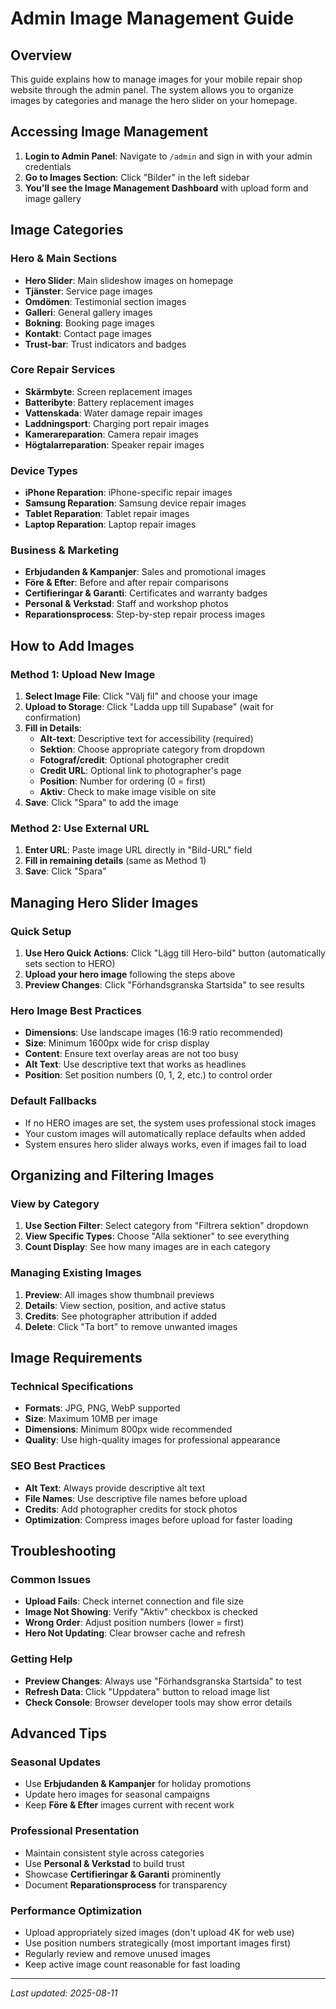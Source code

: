 # Admin Image Management Guide

## Overview
This guide explains how to manage images for your mobile repair shop website through the admin panel. The system allows you to organize images by categories and manage the hero slider on your homepage.

## Accessing Image Management

1. **Login to Admin Panel**: Navigate to `/admin` and sign in with your admin credentials
2. **Go to Images Section**: Click "Bilder" in the left sidebar
3. **You'll see the Image Management Dashboard** with upload form and image gallery

## Image Categories

### Hero & Main Sections
- **Hero Slider**: Main slideshow images on homepage
- **Tjänster**: Service page images
- **Omdömen**: Testimonial section images
- **Galleri**: General gallery images
- **Bokning**: Booking page images
- **Kontakt**: Contact page images
- **Trust-bar**: Trust indicators and badges

### Core Repair Services
- **Skärmbyte**: Screen replacement images
- **Batteribyte**: Battery replacement images
- **Vattenskada**: Water damage repair images
- **Laddningsport**: Charging port repair images
- **Kamerareparation**: Camera repair images
- **Högtalarreparation**: Speaker repair images

### Device Types
- **iPhone Reparation**: iPhone-specific repair images
- **Samsung Reparation**: Samsung device repair images
- **Tablet Reparation**: Tablet repair images
- **Laptop Reparation**: Laptop repair images

### Business & Marketing
- **Erbjudanden & Kampanjer**: Sales and promotional images
- **Före & Efter**: Before and after repair comparisons
- **Certifieringar & Garanti**: Certificates and warranty badges
- **Personal & Verkstad**: Staff and workshop photos
- **Reparationsprocess**: Step-by-step repair process images

## How to Add Images

### Method 1: Upload New Image
1. **Select Image File**: Click "Välj fil" and choose your image
2. **Upload to Storage**: Click "Ladda upp till Supabase" (wait for confirmation)
3. **Fill in Details**:
   - **Alt-text**: Descriptive text for accessibility (required)
   - **Sektion**: Choose appropriate category from dropdown
   - **Fotograf/credit**: Optional photographer credit
   - **Credit URL**: Optional link to photographer's page
   - **Position**: Number for ordering (0 = first)
   - **Aktiv**: Check to make image visible on site
4. **Save**: Click "Spara" to add the image

### Method 2: Use External URL
1. **Enter URL**: Paste image URL directly in "Bild-URL" field
2. **Fill in remaining details** (same as Method 1)
3. **Save**: Click "Spara"

## Managing Hero Slider Images

### Quick Setup
1. **Use Hero Quick Actions**: Click "Lägg till Hero-bild" button (automatically sets section to HERO)
2. **Upload your hero image** following the steps above
3. **Preview Changes**: Click "Förhandsgranska Startsida" to see results

### Hero Image Best Practices
- **Dimensions**: Use landscape images (16:9 ratio recommended)
- **Size**: Minimum 1600px wide for crisp display
- **Content**: Ensure text overlay areas are not too busy
- **Alt Text**: Use descriptive text that works as headlines
- **Position**: Set position numbers (0, 1, 2, etc.) to control order

### Default Fallbacks
- If no HERO images are set, the system uses professional stock images
- Your custom images will automatically replace defaults when added
- System ensures hero slider always works, even if images fail to load

## Organizing and Filtering Images

### View by Category
1. **Use Section Filter**: Select category from "Filtrera sektion" dropdown
2. **View Specific Types**: Choose "Alla sektioner" to see everything
3. **Count Display**: See how many images are in each category

### Managing Existing Images
1. **Preview**: All images show thumbnail previews
2. **Details**: View section, position, and active status
3. **Credits**: See photographer attribution if added
4. **Delete**: Click "Ta bort" to remove unwanted images

## Image Requirements

### Technical Specifications
- **Formats**: JPG, PNG, WebP supported
- **Size**: Maximum 10MB per image
- **Dimensions**: Minimum 800px wide recommended
- **Quality**: Use high-quality images for professional appearance

### SEO Best Practices
- **Alt Text**: Always provide descriptive alt text
- **File Names**: Use descriptive file names before upload
- **Credits**: Add photographer credits for stock photos
- **Optimization**: Compress images before upload for faster loading

## Troubleshooting

### Common Issues
- **Upload Fails**: Check internet connection and file size
- **Image Not Showing**: Verify "Aktiv" checkbox is checked
- **Wrong Order**: Adjust position numbers (lower = first)
- **Hero Not Updating**: Clear browser cache and refresh

### Getting Help
- **Preview Changes**: Always use "Förhandsgranska Startsida" to test
- **Refresh Data**: Click "Uppdatera" button to reload image list
- **Check Console**: Browser developer tools may show error details

## Advanced Tips

### Seasonal Updates
- Use **Erbjudanden & Kampanjer** for holiday promotions
- Update hero images for seasonal campaigns
- Keep **Före & Efter** images current with recent work

### Professional Presentation
- Maintain consistent style across categories
- Use **Personal & Verkstad** to build trust
- Showcase **Certifieringar & Garanti** prominently
- Document **Reparationsprocess** for transparency

### Performance Optimization
- Upload appropriately sized images (don't upload 4K for web use)
- Use position numbers strategically (most important images first)
- Regularly review and remove unused images
- Keep active image count reasonable for fast loading

---

*Last updated: 2025-08-11*
